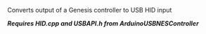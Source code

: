 Converts output of a Genesis controller to USB HID input

*******Requires HID.cpp and USBAPI.h from ArduinoUSBNESController*******